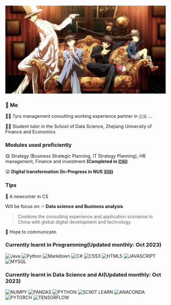 ![front](/tem_pic/front_pic.png)

### :rainbow: Me
:farmer: 7yrs management consulting working experience partner in :cn: ...

:teacher: Student tutor in the School of Data Science, Zhejiang University of Finance and Economics

### Modules used proficiently
:yum: Strategy (Business Strategic Planning, IT Strategy Planning), HR management, Finance and investment **(Completed in :cn:)**

:stuck_out_tongue_winking_eye: **Digital transformation (In-Progress in NUS :singapore:)**

### Tips
:100: A newcomer in CS

Will be focus on: :sweat_drops:	**Data science and Business analysis**

  > Combine the consulting experience and application scenarios in China with global digital development and technology.

:cake:	Hope to communicate.

### Currently learnt in Programming(Updated monthly: Oct 2023)
![Java](https://img.shields.io/badge/Java-F7DF1E?style=for-the-badge&logo=javascript&logoColor=white)
![Python](https://img.shields.io/badge/Python-239120?style=for-the-badge&logo=python&logoColor=white)
![Markdown](https://img.shields.io/badge/Markdown-000000?style=for-the-badge&logo=markdown&logoColor=white)
![C#](https://img.shields.io/badge/C%23-0078D4?style=for-the-badge&logo=visual%20studio%20code&logoColor=white)
![CSS3](https://img.shields.io/badge/CSS3-1572B6?style=for-the-badge&logo=css3&logoColor=white)
![HTML5](https://img.shields.io/badge/HTML5-E34F26?style=for-the-badge&logo=html5&logoColor=white)
![JAVASCRIPT](https://img.shields.io/badge/JavaScript-323330?style=for-the-badge&logo=javascript&logoColor=F7DF1E)
![MYSQL](https://img.shields.io/badge/MySQL-005C84?style=for-the-badge&logo=mysql&logoColor=white)

### Currently learnt in Data Science and AI(Updated monthly: Oct 2023)
![NUMPY](https://img.shields.io/badge/Numpy-777BB4?style=for-the-badge&logo=numpy&logoColor=white)
![PANDAS](https://img.shields.io/badge/Pandas-2C2D72?style=for-the-badge&logo=pandas&logoColor=white)
![PYTHON](https://img.shields.io/badge/Python-FFD43B?style=for-the-badge&logo=python&logoColor=blue)
![SCIKIT LEARN](https://img.shields.io/badge/scikit_learn-F7931E?style=for-the-badge&logo=scikit-learn&logoColor=white)
![ANACONDA](https://img.shields.io/badge/conda-342B029.svg?&style=for-the-badge&logo=anaconda&logoColor=white)
![PYTORCH](https://img.shields.io/badge/PyTorch-EE4C2C?style=for-the-badge&logo=pytorch&logoColor=white)
![TENSORFLOW](https://img.shields.io/badge/TensorFlow-FF6F00?style=for-the-badge&logo=tensorflow&logoColor=white)
